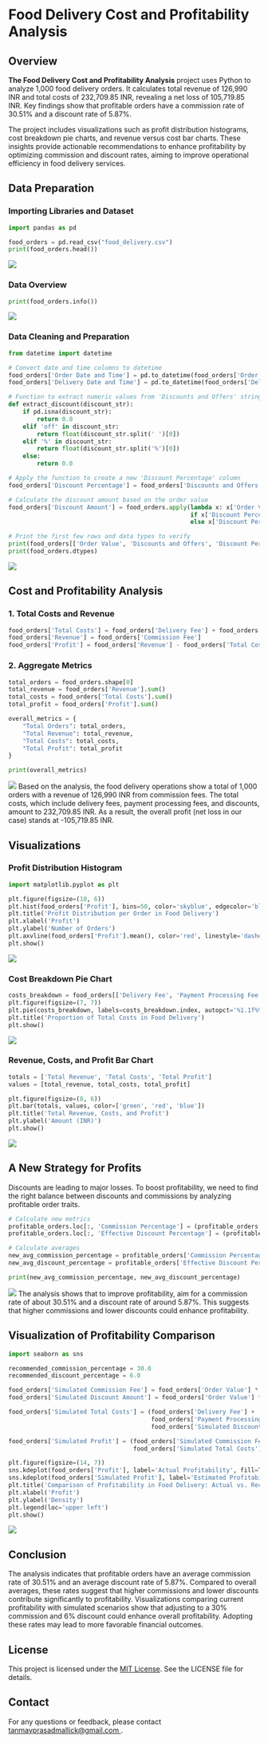 # Food Delivery Cost and Profitability Analysis
## Overview

**The Food Delivery Cost and Profitability Analysis** project uses Python to analyze 1,000 food delivery orders. It calculates total revenue of 126,990 INR and total costs of 232,709.85 INR, revealing a net loss of 105,719.85 INR. Key findings show that profitable orders have a commission rate of 30.51% and a discount rate of 5.87%.

The project includes visualizations such as profit distribution histograms, cost breakdown pie charts, and revenue versus cost bar charts. These insights provide actionable recommendations to enhance profitability by optimizing commission and discount rates, aiming to improve operational efficiency in food delivery services.

## Data Preparation

### Importing Libraries and Dataset
```python
import pandas as pd

food_orders = pd.read_csv("food_delivery.csv")
print(food_orders.head())
```
![](/Images/1.png)

### Data Overview
```python
print(food_orders.info())
```
![](/Images/2.png)
### Data Cleaning and Preparation
```python
from datetime import datetime

# Convert date and time columns to datetime
food_orders['Order Date and Time'] = pd.to_datetime(food_orders['Order Date and Time'])
food_orders['Delivery Date and Time'] = pd.to_datetime(food_orders['Delivery Date and Time'])

# Function to extract numeric values from 'Discounts and Offers' string
def extract_discount(discount_str):
    if pd.isna(discount_str):
        return 0.0
    elif 'off' in discount_str:
        return float(discount_str.split(' ')[0])
    elif '%' in discount_str:
        return float(discount_str.split('%')[0])
    else:
        return 0.0

# Apply the function to create a new 'Discount Percentage' column
food_orders['Discount Percentage'] = food_orders['Discounts and Offers'].apply(lambda x: extract_discount(x))

# Calculate the discount amount based on the order value
food_orders['Discount Amount'] = food_orders.apply(lambda x: x['Order Value'] * x['Discount Percentage'] / 100
                                                   if x['Discount Percentage'] > 1
                                                   else x['Discount Percentage'], axis=1)

# Print the first few rows and data types to verify
print(food_orders[['Order Value', 'Discounts and Offers', 'Discount Percentage', 'Discount Amount']].head())
print(food_orders.dtypes)
```
![](/Images/3.png)
## Cost and Profitability Analysis

### 1. Total Costs and Revenue
```python
food_orders['Total Costs'] = food_orders['Delivery Fee'] + food_orders['Payment Processing Fee'] + food_orders['Discount Amount']
food_orders['Revenue'] = food_orders['Commission Fee']
food_orders['Profit'] = food_orders['Revenue'] - food_orders['Total Costs']
```
### 2. Aggregate Metrics
```python
total_orders = food_orders.shape[0]
total_revenue = food_orders['Revenue'].sum()
total_costs = food_orders['Total Costs'].sum()
total_profit = food_orders['Profit'].sum()

overall_metrics = {
    "Total Orders": total_orders,
    "Total Revenue": total_revenue,
    "Total Costs": total_costs,
    "Total Profit": total_profit
}

print(overall_metrics)
```
![](/Images/4.png)
Based on the analysis, the food delivery operations show a total of 1,000 orders with a revenue of 126,990 INR from commission fees. The total costs, which include delivery fees, payment processing fees, and discounts, amount to 232,709.85 INR. As a result, the overall profit (net loss in our case) stands at -105,719.85 INR.

## Visualizations

### Profit Distribution Histogram
```python
import matplotlib.pyplot as plt

plt.figure(figsize=(10, 6))
plt.hist(food_orders['Profit'], bins=50, color='skyblue', edgecolor='black')
plt.title('Profit Distribution per Order in Food Delivery')
plt.xlabel('Profit')
plt.ylabel('Number of Orders')
plt.axvline(food_orders['Profit'].mean(), color='red', linestyle='dashed', linewidth=1)
plt.show()
```
![](/Images/5.png)
### Cost Breakdown Pie Chart
```python
costs_breakdown = food_orders[['Delivery Fee', 'Payment Processing Fee', 'Discount Amount']].sum()
plt.figure(figsize=(7, 7))
plt.pie(costs_breakdown, labels=costs_breakdown.index, autopct='%1.1f%%', startangle=140, colors=['tomato', 'gold', 'lightblue'])
plt.title('Proportion of Total Costs in Food Delivery')
plt.show()
```
![](/Images/6.png)
### Revenue, Costs, and Profit Bar Chart
```python
totals = ['Total Revenue', 'Total Costs', 'Total Profit']
values = [total_revenue, total_costs, total_profit]

plt.figure(figsize=(8, 6))
plt.bar(totals, values, color=['green', 'red', 'blue'])
plt.title('Total Revenue, Costs, and Profit')
plt.ylabel('Amount (INR)')
plt.show()
```
![](/Images/7.png)
## A New Strategy for Profits

Discounts are leading to major losses. To boost profitability, we need to find the right balance between discounts and commissions by analyzing profitable order traits.
```python
# Calculate new metrics
profitable_orders.loc[:, 'Commission Percentage'] = (profitable_orders['Commission Fee'] / profitable_orders['Order Value']) * 100
profitable_orders.loc[:, 'Effective Discount Percentage'] = (profitable_orders['Discount Amount'] / profitable_orders['Order Value']) * 100

# Calculate averages
new_avg_commission_percentage = profitable_orders['Commission Percentage'].mean()
new_avg_discount_percentage = profitable_orders['Effective Discount Percentage'].mean()

print(new_avg_commission_percentage, new_avg_discount_percentage)
```
![](/Images/8.png)
The analysis shows that to improve profitability, aim for a commission rate of about 30.51% and a discount rate of around 5.87%. This suggests that higher commissions and lower discounts could enhance profitability.

## Visualization of Profitability Comparison
```python
import seaborn as sns

recommended_commission_percentage = 30.0
recommended_discount_percentage = 6.0

food_orders['Simulated Commission Fee'] = food_orders['Order Value'] * (recommended_commission_percentage / 100)
food_orders['Simulated Discount Amount'] = food_orders['Order Value'] * (recommended_discount_percentage / 100)

food_orders['Simulated Total Costs'] = (food_orders['Delivery Fee'] +
                                        food_orders['Payment Processing Fee'] +
                                        food_orders['Simulated Discount Amount'])

food_orders['Simulated Profit'] = (food_orders['Simulated Commission Fee'] -
                                   food_orders['Simulated Total Costs'])

plt.figure(figsize=(14, 7))
sns.kdeplot(food_orders['Profit'], label='Actual Profitability', fill=True, alpha=0.5, linewidth=2)
sns.kdeplot(food_orders['Simulated Profit'], label='Estimated Profitability with Recommended Rates', fill=True, alpha=0.5, linewidth=2)
plt.title('Comparison of Profitability in Food Delivery: Actual vs. Recommended Discounts and Commissions')
plt.xlabel('Profit')
plt.ylabel('Density')
plt.legend(loc='upper left')
plt.show()
```
![](/Images/9.png)
## Conclusion

The analysis indicates that profitable orders have an average commission rate of 30.51% and an average discount rate of 5.87%. Compared to overall averages, these rates suggest that higher commissions and lower discounts contribute significantly to profitability. Visualizations comparing current profitability with simulated scenarios show that adjusting to a 30% commission and 6% discount could enhance overall profitability. Adopting these rates may lead to more favorable financial outcomes.

## License

This project is licensed under the [MIT License](https://github.com/ThisIsTPM/Food-Delivery-Cost-and-Profitability-Analysis?tab=MIT-1-ov-file). See the LICENSE file for details.

## Contact

For any questions or feedback, please contact [tanmayprasadmallick@gmail.com ](mailto:tanmayprasadmallick@gmail.com).
